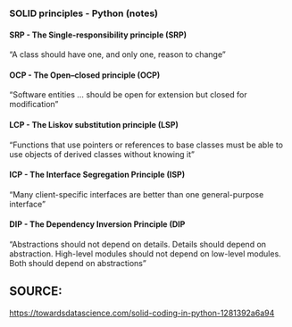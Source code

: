 ### SOLID principles - Python (notes)

#### SRP - The Single-responsibility principle (SRP)
“A class should have one, and only one, reason to change”
    

#### OCP - The Open–closed principle (OCP)
“Software entities … should be open for extension but closed for modification”

#### LCP - The Liskov substitution principle (LSP)
“Functions that use pointers or references to base classes must be able to use objects of derived classes without knowing it”

#### ICP - The Interface Segregation Principle (ISP)
“Many client-specific interfaces are better than one general-purpose interface”


#### DIP - The Dependency Inversion Principle (DIP
“Abstractions should not depend on details. Details should depend on abstraction. High-level modules should not depend on low-level modules. Both should depend on abstractions”


## SOURCE:
https://towardsdatascience.com/solid-coding-in-python-1281392a6a94
